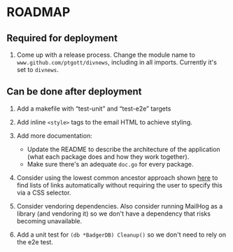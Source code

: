 # ROADMAP

## Required for deployment

1. Come up with a release process. Change the module name to `www.github.com/ptgott/divnews`, including in all imports. Currently it's set to `divnews`.

## Can be done after deployment

1. Add a makefile with “test-unit” and “test-e2e” targets

1. Add inline `<style>` tags to the email HTML to achieve styling.

1. Add more documentation:

   - Update the README to describe the architecture of the application (what each package does and how they work together).
   - Make sure there's an adequate `doc.go` for every package.

1. Consider using the lowest common ancestor approach shown [here](https://www.benawad.com/scraping-recipe-websites) to find lists of links automatically without requiring the user to specify this via a CSS selector.

1. Consider vendoring dependencies. Also consider running MailHog as a library (and vendoring it) so we don't have a dependency that risks becoming unavailable.

1. Add a unit test for `(db *BadgerDB) Cleanup()` so we don't need to rely on the e2e test.
